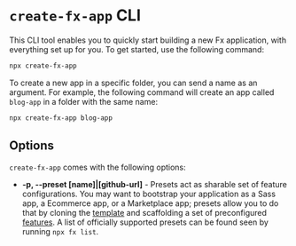 # `create-fx-app` CLI

This CLI tool enables you to quickly start building a new Fx application, with everything set up for you. To get started, use the following command:

```bash
npx create-fx-app
```

To create a new app in a specific folder, you can send a name as an argument. For example, the following command will create an app called `blog-app` in a folder with the same name:

```bash
npx create-fx-app blog-app
```

## Options

`create-fx-app` comes with the following options:

- **-p, --preset [name]|[github-url]** - Presets act as sharable set of feature configurations. You may want to bootstrap your application as a Sass app, a Ecommerce app, or a Marketplace app; presets allow you to do that by cloning the [template](https://github.com/FoundingHQ/fx-template/tree/main) and scaffolding a set of preconfigured [features](https://github.com/FoundingHQ/fx/tree/main/packages/fx/templates/features). A list of officially supported presets can be found seen by running `npx fx list`.
